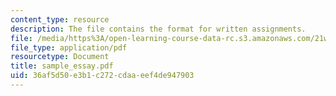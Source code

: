 ```yaml
---
content_type: resource
description: The file contains the format for written assignments.
file: /media/https%3A/open-learning-course-data-rc.s3.amazonaws.com/21w-731-1-writing-and-experience-exploring-self-in-society-spring-2004/36af5d50e3b1c272cdaaeef4de947903_sample_essay.pdf
file_type: application/pdf
resourcetype: Document
title: sample_essay.pdf
uid: 36af5d50-e3b1-c272-cdaa-eef4de947903
---
```

